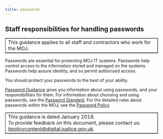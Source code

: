 ```yaml
---
title: passwords
---
```


## Staff responsibilities for handling passwords

<table border='1'>
<tr>
<td>This guidance applies to all staff and contractors who work for the MOJ.</td>
</tr>
</table>

[pg]: https://intranet.justice.gov.uk/guidance/security/it-computer-security/ict-security-policy-framework/password-guidance/
[pp]: https://intranet.justice.gov.uk/guidance/security/it-computer-security/ict-security-policy-framework/password-policy/
[ps]: https://intranet.justice.gov.uk/guidance/security/it-computer-security/ict-security-policy-framework/password-standard/

Passwords are essential for protecting MOJ IT systems. Passwords help control access to the information stored and managed on the systems. Passwords help assure identity, and so permit authorised access.

You should protect your passwords to the best of your ability.

[Password Guidance][pg] gives you information about using passwords, and your responsibilities for them. 
For information about choosing and using passwords, see the [Password Standard][ps].
For the detailed rules about passwords within the MOJ, see the [Password Policy][pp].

<table border='1'>
<tr>
<td>This guidance is dated January 2018.<br/>
To provide feedback on this document, please contact us: <a href="mailto:itpolicycontent@digital.justice.gov.uk?subject=passwords">itpolicycontent@digital.justice.gov.uk</a>.</td>
</tr>
</table>
